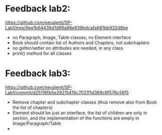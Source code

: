 # Feedback lab2: 
https://github.com/nevalenti/SP-Lab1/tree/9ee1b64439d1d88a88e839bdcafa681bb932d9be

- no Paragraph, Image, Table classes, no Element interface
- Book should contain list of Authors and Chapters, not subchapters
- no getter/setter on attributes are needed, in any class.
- print() method for all classes

# Feedback lab3:
https://github.com/nevalenti/SP-Lab1/commit/d25116fb5e29215419c7021f1d369c6f576c56f5

- Remove chapter and subchapter classes (thus remove also from Book the list of chapters)
- Element should be just an interface, the list of children are only in section, and the implementation of the functions are empty in Image/Paragraph/Table
- 
